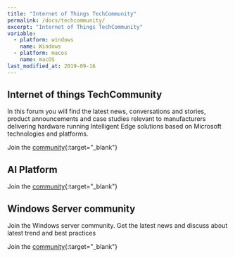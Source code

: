 ```yaml
---
title: "Internet of Things TechCommunity"
permalink: /docs/techcommunity/
excerpt: "Internet of Things TechCommunity"
variable:
  - platform: windows
    name: Windows
  - platform: macos
    name: macOS
last_modified_at: 2019-09-16
---
```


## Internet of things TechCommunity

In this forum you will find the latest news, conversations and stories, product announcements and case studies relevant to manufacturers delivering hardware running Intelligent Edge solutions based on Microsoft technologies and platforms.

Join the [community](https://techcommunity.microsoft.com/t5/Internet-of-Things-IoT/ct-p/IoT){:target="_blank"}

## AI Platform

Join the [community](https://techcommunity.microsoft.com/t5/AI-Platform/ct-p/AIPlatform){:target="_blank"}

## Windows Server community

Join the Windows server community. Get the latest news and discuss about latest trend and best practices

Join the [community](https://techcommunity.microsoft.com/t5/Windows-Server/ct-p/Windows-Server){:target="_blank"}